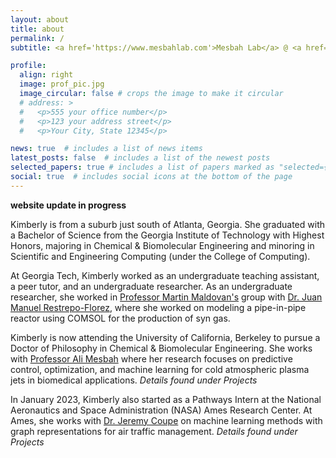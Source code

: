 ```yaml
---
layout: about
title: about
permalink: /
subtitle: <a href='https://www.mesbahlab.com'>Mesbah Lab</a> @ <a href='https://www.berkeley.edu'>UC Berkeley</a>. <a href='https://www.nasa.gov/ames'>NASA Ames Research Center</a>. Berkeley, CA, USA.

profile:
  align: right
  image: prof_pic.jpg
  image_circular: false # crops the image to make it circular
  # address: >
  #   <p>555 your office number</p>
  #   <p>123 your address street</p>
  #   <p>Your City, State 12345</p>

news: true  # includes a list of news items
latest_posts: false  # includes a list of the newest posts
selected_papers: true # includes a list of papers marked as "selected={true}"
social: true  # includes social icons at the bottom of the page
---
```


**website update in progress** 


Kimberly is from a suburb just south of Atlanta, Georgia. She graduated with a Bachelor of Science from the Georgia Institute of Technology with Highest Honors, majoring in Chemical & Biomolecular Engineering and minoring in Scientific and Engineering Computing (under the College of Computing). 

At Georgia Tech, Kimberly worked as an undergraduate teaching assistant, a peer tutor, and an undergraduate researcher. As an undergraduate researcher, she worked in [Professor Martin Maldovan's](https://www.chbe.gatech.edu/people/martin-maldovan) group with [Dr. Juan Manuel Restrepo-Florez](https://scholar.google.com/citations?user=VLMa-k0AAAAJ&amp;hl=en), where she worked on modeling a pipe-in-pipe reactor using COMSOL for the production of syn gas.

Kimberly is now attending the University of California, Berkeley to pursue a Doctor of Philosophy in Chemical & Biomolecular Engineering. She works with [Professor Ali Mesbah](https://www.mesbahlab.com) where her research focuses on predictive control, optimization, and machine learning for cold atmospheric plasma jets in biomedical applications. *Details found under Projects*

In January 2023, Kimberly also started as a Pathways Intern at the National Aeronautics and Space Administration (NASA) Ames Research Center. At Ames, she works with [Dr. Jeremy Coupe](https://aviationsystems.arc.nasa.gov/about/bios/coupe_jeremy.shtml) on machine learning methods with graph representations for air traffic management. *Details found under Projects*
